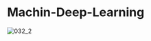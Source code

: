 # Machin-Deep-Learning

![032_2](https://user-images.githubusercontent.com/110071838/198439769-0eb76345-304d-49f7-9ef5-cf672a228db4.jpg)

